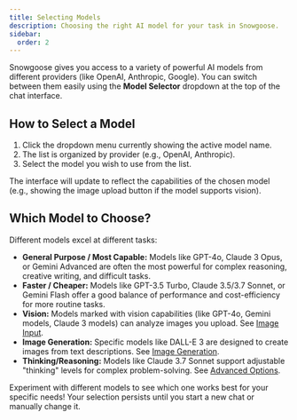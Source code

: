 ```yaml
---
title: Selecting Models
description: Choosing the right AI model for your task in Snowgoose.
sidebar:
  order: 2
---
```


Snowgoose gives you access to a variety of powerful AI models from different providers (like OpenAI, Anthropic, Google). You can switch between them easily using the **Model Selector** dropdown at the top of the chat interface.

## How to Select a Model

1.  Click the dropdown menu currently showing the active model name.
2.  The list is organized by provider (e.g., OpenAI, Anthropic).
3.  Select the model you wish to use from the list.

The interface will update to reflect the capabilities of the chosen model (e.g., showing the image upload button if the model supports vision).

## Which Model to Choose?

Different models excel at different tasks:

- **General Purpose / Most Capable:** Models like GPT-4o, Claude 3 Opus, or Gemini Advanced are often the most powerful for complex reasoning, creative writing, and difficult tasks.
- **Faster / Cheaper:** Models like GPT-3.5 Turbo, Claude 3.5/3.7 Sonnet, or Gemini Flash offer a good balance of performance and cost-efficiency for more routine tasks.
- **Vision:** Models marked with vision capabilities (like GPT-4o, Gemini models, Claude 3 models) can analyze images you upload. See [Image Input](./image-input/).
- **Image Generation:** Specific models like DALL-E 3 are designed to create images from text descriptions. See [Image Generation](./image-generation/).
- **Thinking/Reasoning:** Models like Claude 3.7 Sonnet support adjustable "thinking" levels for complex problem-solving. See [Advanced Options](./advanced-options/#thinking-level-anthropic-google).

Experiment with different models to see which one works best for your specific needs! Your selection persists until you start a new chat or manually change it.
